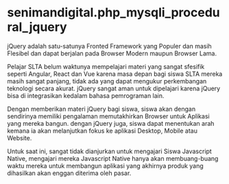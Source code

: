 # senimandigital.php_mysqli_procedural_jquery

jQuery adalah satu-satunya Fronted Framework yang Populer dan masih Flesibel dan dapat berjalan pada Browser Modern maupun Browser Lama.

Pelajar SLTA belum waktunya mempelajari materi yang sangat sfesifik seperti Angular, React dan Vue karena masa depan bagi siswa SLTA mereka masih sangat panjang,
tidak ada yang dapat mengukur perkembangan teknologi secara akurat. jQuery sangat aman untuk dipelajari karena jQuery bisa di integrasikan kedalam bahasa pemrograman lain.

Dengan memberikan materi jQuery bagi siswa, siswa akan dengan sendirinya memiliki pengalaman memutakhirkan Browser untuk Aplikasi yang mereka bangun. dengan jQuery juga, siswa dapat menentukan arah kemana ia akan melanjutkan fokus ke aplikasi Desktop, Mobile atau Website.

Untuk saat ini, sangat tidak dianjurkan untuk mengajari Siswa Javascript Native, mengajari mereka Javascript Native hanya akan membuang-buang waktu mereka untuk membangun aplikasi yang akhirnya produk yang dihasilkan akan enggan diterima oleh pasar.

